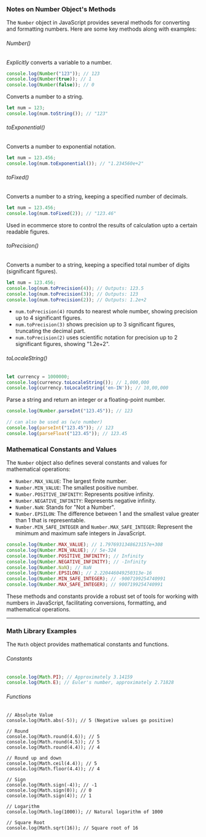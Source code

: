 ### Notes on Number Object's Methods

The `Number` object in JavaScript provides several methods for converting and formatting numbers. Here are some key methods along with examples:

###### Number()
*Explicitly* converts a variable to a number.
```javascript
console.log(Number("123")); // 123
console.log(Number(true)); // 1
console.log(Number(false)); // 0
```

Converts a number to a string.
```javascript
let num = 123;
console.log(num.toString()); // "123"
```

###### toExponential()
Converts a number to exponential notation.
```javascript
let num = 123.456;
console.log(num.toExponential()); // "1.234560e+2"
```

###### toFixed()
Converts a number to a string, keeping a specified number of decimals.
```javascript
let num = 123.456;
console.log(num.toFixed(2)); // "123.46"
```
Used in ecommerce store to control the results of calculation upto a certain readable figures.
###### toPrecision()
Converts a number to a string, keeping a specified total number of digits (significant figures).
```javascript
let num = 123.456;
console.log(num.toPrecision(4)); // Outputs: 123.5
console.log(num.toPrecision(3)); // Outputs: 123
console.log(num.toPrecision(2)); // Outputs: 1.2e+2
```

- `num.toPrecision(4)` rounds to nearest whole number, showing precision up to 4 significant figures.
- `num.toPrecision(3)` shows precision up to 3 significant figures, truncating the decimal part.
- `num.toPrecision(2)` uses scientific notation for precision up to 2 significant figures, showing "1.2e+2".

###### toLocaleString()
```js
let currency = 1000000;
console.log(currency.toLocaleString()); // 1,000,000
console.log(currency.toLocaleString('en-IN')); // 10,00,000
```

Parse a string and return an integer or a floating-point number.
```javascript
console.log(Number.parseInt("123.45")); // 123

// can also be used as (w/o number) 
console.log(parseInt("123.45")); // 123
console.log(parseFloat("123.45")); // 123.45
```

### Mathematical Constants and Values

The `Number` object also defines several constants and values for mathematical operations:

- `Number.MAX_VALUE`: The largest finite number.
- `Number.MIN_VALUE`: The smallest positive number.
- `Number.POSITIVE_INFINITY`: Represents positive infinity.
- `Number.NEGATIVE_INFINITY`: Represents negative infinity.
- `Number.NaN`: Stands for "Not a Number".
- `Number.EPSILON`: The difference between 1 and the smallest value greater than 1 that is representable.
- `Number.MIN_SAFE_INTEGER` and `Number.MAX_SAFE_INTEGER`: Represent the minimum and maximum safe integers in JavaScript.
```javascript
console.log(Number.MAX_VALUE); // 1.7976931348623157e+308
console.log(Number.MIN_VALUE); // 5e-324
console.log(Number.POSITIVE_INFINITY); // Infinity
console.log(Number.NEGATIVE_INFINITY); // -Infinity
console.log(Number.NaN); // NaN
console.log(Number.EPSILON); // 2.220446049250313e-16
console.log(Number.MIN_SAFE_INTEGER); // -9007199254740991
console.log(Number.MAX_SAFE_INTEGER); // 9007199254740991
```

These methods and constants provide a robust set of tools for working with numbers in JavaScript, facilitating conversions, formatting, and mathematical operations.


---
### Math Library Examples

The `Math` object provides mathematical constants and functions.

###### Constants
```javascript
console.log(Math.PI); // Approximately 3.14159
console.log(Math.E); // Euler's number, approximately 2.71828
```

###### Functions
```JS
// Absolute Value
console.log(Math.abs(-5)); // 5 (Negative values go positive)

// Round
console.log(Math.round(4.6)); // 5
console.log(Math.round(4.5)); // 5
console.log(Math.round(4.4)); // 4

// Round up and down
console.log(Math.ceil(4.4)); // 5
console.log(Math.floor(4.4)); // 4

// Sign
console.log(Math.sign(-4)); // -1
console.log(Math.sign(0)); // 0
console.log(Math.sign(4)); // 1

// Logarithm
console.log(Math.log(1000)); // Natural logarithm of 1000

// Square Root
console.log(Math.sqrt(16)); // Square root of 16

```